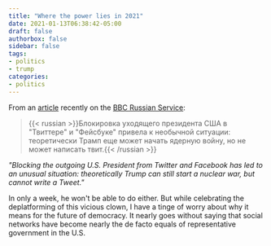 ```yaml
---
title: "Where the power lies in 2021"
date: 2021-01-13T06:38:42-05:00
draft: false
authorbox: false
sidebar: false
tags:
- politics
- trump
categories:
- politics
---
```

From an [article](https://www.bbc.com/russian/news-55643022) recently on the [BBC Russian Service](https://www.bbc.com/russian):

> {{< russian >}}Блокировка уходящего президента США в "Твиттере" и "Фейсбуке" привела к необычной ситуации: теоретически Трамп еще может начать ядерную войну, но не может написать твит.{{< /russian >}}

_"Blocking the outgoing U.S. President from Twitter and Facebook has led to an unusual situation: theoretically Trump can still start a nuclear war, but cannot write a Tweet."_

In only a week, he won't be able to do either. But while celebrating the deplatforming of this vicious clown, I have a tinge of worry about why it means for the future of democracy. It nearly goes without saying that social networks have become nearly the de facto equals of representative government in the U.S.